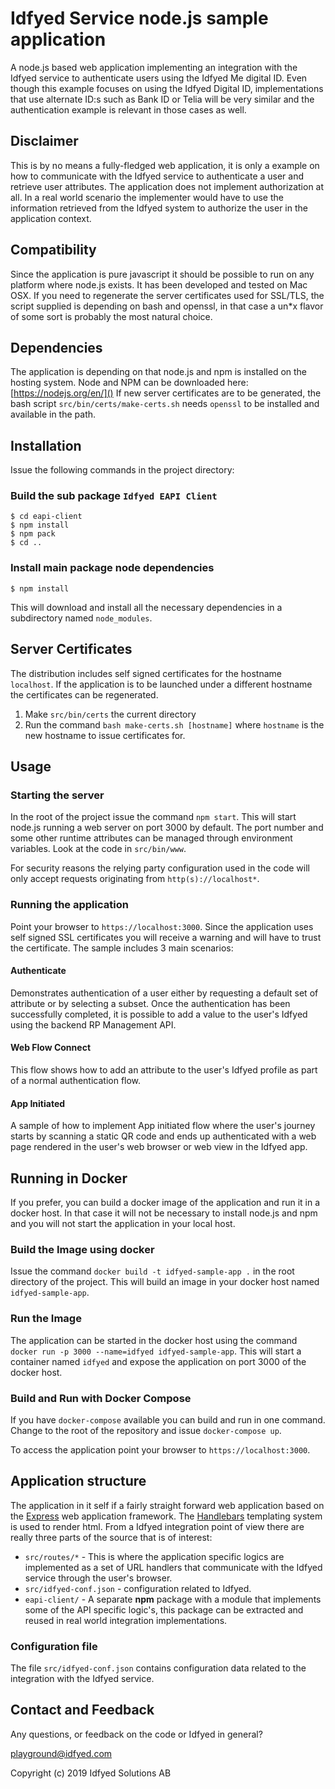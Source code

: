 # Idfyed Service node.js sample application

A node.js based web application implementing an integration with the
Idfyed service to authenticate users using the Idfyed Me digital
ID. Even though this example focuses on using the
Idfyed Digital ID, implementations that use alternate ID:s such as
Bank ID or Telia will be very similar and the authentication example is relevant in
those cases as well.

## Disclaimer

This is by no means a fully-fledged web application, it is only a
example on how to communicate with the Idfyed service to
authenticate a user and retrieve user attributes. The application does
not implement authorization at all. In a real world scenario the
implementer would have to use the information retrieved from the Idfyed
system to authorize the user in the application context.

## Compatibility

Since the application is pure javascript it should be possible to run on
any platform where node.js exists. It has been developed and tested on
Mac OSX. If you need to regenerate the server certificates used for SSL/TLS,
the script supplied is depending on bash and openssl, in that case a
un\*x flavor of some sort is probably the most natural choice.

## Dependencies

The application is depending on that node.js and npm is installed on the
hosting system. Node and NPM can be downloaded here:
[https://nodejs.org/en/]() If new server certificates are to be generated,
the bash script `src/bin/certs/make-certs.sh` needs `openssl` to be
installed and available in the path.

## Installation

Issue the following commands in the project directory:

### Build the sub package `Idfyed EAPI Client`

```
$ cd eapi-client
$ npm install
$ npm pack
$ cd ..
```

### Install main package node dependencies

```
$ npm install
```

This will download and install all the necessary dependencies in a
subdirectory named `node_modules`.

## Server Certificates

The distribution includes self signed certificates for the hostname
`localhost`. If the application is to be launched under a different
hostname the certificates can be regenerated.

1.  Make `src/bin/certs` the current directory
1.  Run the command `bash make-certs.sh [hostname]` where `hostname` is
    the new hostname to issue certificates for.

## Usage

### Starting the server

In the root of the project issue the command `npm start`. This will
start node.js running a web server on port 3000 by default. The port
number and some other runtime attributes can be managed through
environment variables. Look at the code in `src/bin/www`.

For security reasons the relying party configuration used in the code
will only accept requests originating from `http(s)://localhost*`.

### Running the application

Point your browser to `https://localhost:3000`. Since the
application uses self signed SSL certificates you will receive a
warning and will have to trust the certificate. The sample includes
3 main scenarios:

#### Authenticate

Demonstrates authentication of a user either by requesting a default
set of attribute or by selecting a subset.
Once the authentication has been successfully completed, it is possible
to add a value to the user's Idfyed using the backend RP Management API.

#### Web Flow Connect

This flow shows how to add an attribute to the user's Idfyed profile as
part of a normal authentication flow.

#### App Initiated

A sample of how to implement App initiated flow where the user's journey
starts by scanning a static QR code and ends up authenticated with a
web page rendered in the user's web browser or web view in the Idfyed
app.

## Running in Docker

If you prefer, you can build a docker image of the application and run
it in a docker host. In that case it will not be necessary to install
node.js and npm and you will not start the application in your local
host.

### Build the Image using docker

Issue the command `docker build -t idfyed-sample-app .` in the root
directory of the project. This will build an image in your docker host
named `idfyed-sample-app`.

### Run the Image

The application can be started in the docker host using the command
`docker run -p 3000 --name=idfyed idfyed-sample-app`. This will start
a container named `idfyed` and expose the application on port 3000 of
the docker host.

### Build and Run with Docker Compose

If you have `docker-compose` available you can build and run in one
command. Change to the root of the repository and issue
`docker-compose up`.

To access the application point your browser to `https://localhost:3000`.

## Application structure

The application in it self if a fairly straight forward web application
based on the [Express](http://expressjs.com) web application framework.
The [Handlebars](http://handlebarsjs.com/) templating system is used to render
html.
From a Idfyed integration point of view there are really three parts of the
source that is of interest:

- `src/routes/*` - This is where the application specific logics
  are implemented as a set of URL handlers that communicate with the
  Idfyed service through the user's browser.
- `src/idfyed-conf.json` - configuration related to Idfyed.
- `eapi-client/` - A separate **npm** package with a module that
  implements some of the API specific logic's, this package can be
  extracted and reused in real world integration implementations.

### Configuration file

The file `src/idfyed-conf.json` contains configuration data related to
the integration with the Idfyed service.

## Contact and Feedback

Any questions, or feedback on the code or Idfyed in general?

playground@idfyed.com

Copyright (c) 2019 Idfyed Solutions AB
